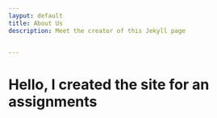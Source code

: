 ```yaml
---
layput: default
title: About Us
description: Meet the creator of this Jekyll page


---
```



# Hello, I created the site for an assignments